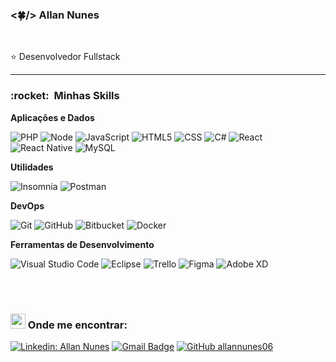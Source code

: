 ### <🍀/> Allan Nunes 

<br>

 :star: Desenvolvedor Fullstack

----
<h3> :rocket: &nbsp;Minhas Skills </h3>

**Aplicações e Dados**

  ![PHP](https://img.shields.io/badge/-PHP-333333?style=flat&logo=php&logoColor=00599C)
  ![Node](https://img.shields.io/badge/-NodeJs-333333?style=flat&logo=javascript&logoColor=81B847)
  ![JavaScript](https://img.shields.io/badge/-JavaScript-333333?style=flat&logo=javascript)
  ![HTML5](https://img.shields.io/badge/-HTML5-333333?style=flat&logo=HTML5)
  ![CSS](https://img.shields.io/badge/-CSS-333333?style=flat&logo=CSS3&logoColor=1572B6)
  ![C#](https://img.shields.io/badge/-C#-333333?style=flat&logo=c&b&logoColor=81B847)
  ![React](https://img.shields.io/badge/-React-333333?style=flat&logo=react)
  ![React Native](https://img.shields.io/badge/-React%20Native-333333?style=flat&logo=react)
  ![MySQL](https://img.shields.io/badge/-MySQL-333333?style=flat&logo=mysql)

**Utilidades**

  ![Insomnia](https://img.shields.io/badge/-Insomnia-333333?style=flat&logo=insomnia)
  ![Postman](https://img.shields.io/badge/-Postman-333333?style=flat&logo=postman)

**DevOps**

  ![Git](https://img.shields.io/badge/-Git-333333?style=flat&logo=git)
  ![GitHub](https://img.shields.io/badge/-GitHub-333333?style=flat&logo=github)
  ![Bitbucket](https://img.shields.io/badge/-Bitbucket-333333?style=flat&logo=bitbucket)
  ![Docker](https://img.shields.io/badge/-Docker-333333?style=flat&logo=docker)

**Ferramentas de Desenvolvimento**

  ![Visual Studio Code](https://img.shields.io/badge/-Visual%20Studio%20Code-333333?style=flat&logo=visual-studio-code&logoColor=007ACC)
  ![Eclipse](https://img.shields.io/badge/-Eclipse-333333?style=flat&logo=eclipse-ide&logoColor=2C2255)
  ![Trello](https://img.shields.io/badge/-Trello-333333?style=flat&logo=trello&logoColor=007ACC)
  ![Figma](https://img.shields.io/badge/-Figma-333333?style=flat&logo=figma&logoColor=007ACC)
  ![Adobe XD](https://img.shields.io/badge/-Adobe%20XD-333333?style=flat&logo=adobe-xd&logoColor=007ACC)

<br/>


<br/>

<h3> <img src="https://github.com/TheDudeThatCode/TheDudeThatCode/blob/master/Assets/Earth.gif" width="24px"> Onde me encontrar: </h3> 

[![Linkedin: Allan Nunes](https://img.shields.io/badge/-ALLANNUNES-blue?style=flat-square&logo=Linkedin&logoColor=white&link=https://www.linkedin.com/in/allan-vieira-nunes-73a38296/)](https://www.linkedin.com/in/allan-vieira-nunes-73a38296/)
[![Gmail Badge](https://img.shields.io/badge/-allan.vieira06@gmail.com-006bed?style=flat-square&logo=Gmail&logoColor=white&link=mailto:allan.vieira06@gmail.com)](mailto:allan.vieira06@gmail.com)
[![GitHub allannunes06]( https://img.shields.io/github/followers/VanessaSwerts?label=allannunes06&style=social)](https://github.com/allannunes06)
